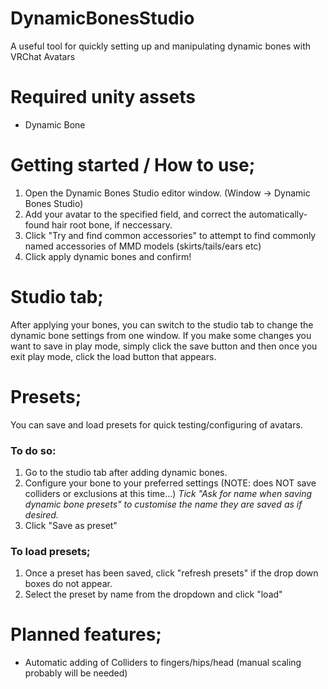 # DynamicBonesStudio
A useful tool for quickly setting up and manipulating dynamic bones with VRChat Avatars

# Required unity assets
* Dynamic Bone

# Getting started / How to use;
1. Open the Dynamic Bones Studio editor window. (Window -> Dynamic Bones Studio)
2. Add your avatar to the specified field, and correct the automatically-found hair root bone, if neccessary.
3. Click "Try and find common accessories" to attempt to find commonly named accessories of MMD models (skirts/tails/ears etc)
4. Click apply dynamic bones and confirm!

# Studio tab;
After applying your bones, you can switch to the studio tab to change the dynamic bone settings from one window.
If you make some changes you want to save in play mode, simply click the save button and then once you exit play mode, click the load button that appears. 

# Presets;
You can save and load presets for quick testing/configuring of avatars. 

### To do so:
1. Go to the studio tab after adding dynamic bones.
2. Configure your bone to your preferred settings (NOTE: does NOT save colliders or exclusions at this time...) 
*Tick "Ask for name when saving dynamic bone presets" to customise the name they are saved as if desired.*
3. Click "Save as preset"

### To load presets;
1. Once a preset has been saved, click "refresh presets" if the drop down boxes do not appear.
2. Select the preset by name from the dropdown and click "load"




# Planned features;
- Automatic adding of Colliders to fingers/hips/head (manual scaling probably will be needed)
